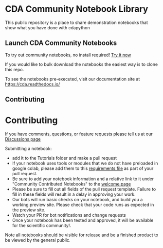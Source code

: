 # CDA Community Notebook Library

This public repository is a place to share demonstration notebooks that show what you have done with cdapython

## Launch CDA Community Notebooks

To try out community notebooks, no install required! [Try it now](https://colab.research.google.com/github/CancerDataAggregator/Community-Notebooks/blob/main/Welcome.ipynb)

If you would like to bulk download the notebooks the easiest way is to clone this repo.

To see the notebooks pre-executed, visit our documentation site at https://cda.readthedocs.io/

## Contributing

# Contributing

If you have comments, questions, or feature requests please tell us at our [Discussions page](https://github.com/CancerDataAggregator/readthedocs/discussions)


Submitting a notebook:

- add it to the Tutorials folder and make a pull request
- If your notebook uses tools or modules that we do not have preloaded in google colab, please add them to this [requirements file](https://github.com/CancerDataAggregator/Community-Notebooks/blob/main/requirements.txt) as part of your pull request.
- Be sure to add your notebook information and a relative link to it under "Community Contributed Notebooks" to the [welcome page](https://github.com/CancerDataAggregator/Community-Notebooks/blob/main/Tutorials/Welcome.ipynb)
- Please be sure to fill out all fields of the pull request template. Failure to fill in these fields will result in a delay in approving your work.
- Our bots will run basic checks on your notebook, and build you a working preview site. Please check that your code runs as expected in the preview site.
- Watch your PR for bot notifications and change requests
- Once your notebook has been tested and approved, it will be available for the scientific community!.

Note all notebooks should be visible for release and be a finished product to be viewed by the general public.


